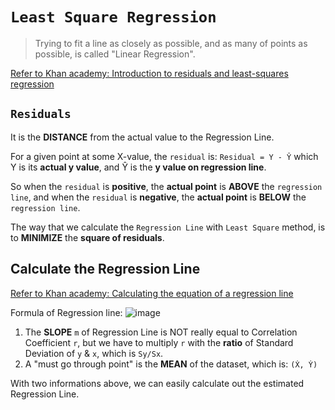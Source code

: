 # `Least Square Regression`
> Trying to fit a line as closely as possible, and as many of points as possible, is called "Linear Regression".

[Refer to Khan academy: Introduction to residuals and least-squares regression](https://www.khanacademy.org/math/ap-statistics/bivariate-data-ap/modal/v/regression-residual-intro)


## `Residuals`
It is the **DISTANCE** from the actual value to the Regression Line.

For a given point at some X-value, the `residual` is:
`Residual = Y - Ŷ`
which Y is its **actual y value**, and Ŷ is the **y value on regression line**.

So when the `residual` is **positive**, the **actual point** is **ABOVE** the `regression line`,
and when the `residual` is **negative**, the **actual point** is **BELOW** the `regression line`.


The way that we calculate the `Regression Line` with `Least Square` method, is to **MINIMIZE** the **square of residuals**.


## Calculate the Regression Line
[Refer to Khan academy: Calculating the equation of a regression line](https://www.khanacademy.org/math/ap-statistics/bivariate-data-ap/modal/v/calculating-the-equation-of-a-regression-line)

Formula of Regression line:
![image](https://user-images.githubusercontent.com/14041622/43884348-77a305d0-9be8-11e8-9fc1-5bd881686fb4.png)

1. The **SLOPE** `m` of Regression Line is NOT really equal to Correlation Coefficient `r`, 
but we have to multiply `r` with the **ratio** of Standard Deviation of `y` & `x`, which is `Sy/Sx`.
2. A "must go through point" is the **MEAN** of the dataset, which is: `(Ẋ, Ẏ)`

With two informations above, we can easily calculate out the estimated Regression Line.